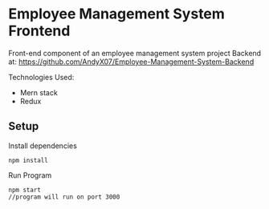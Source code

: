 # Employee Management System Frontend

Front-end component of an employee management system project
Backend at: https://github.com/AndyX07/Employee-Management-System-Backend

Technologies Used:
- Mern stack
- Redux

## Setup
Install dependencies
```
npm install
```
Run Program 
```
npm start
//program will run on port 3000
```
